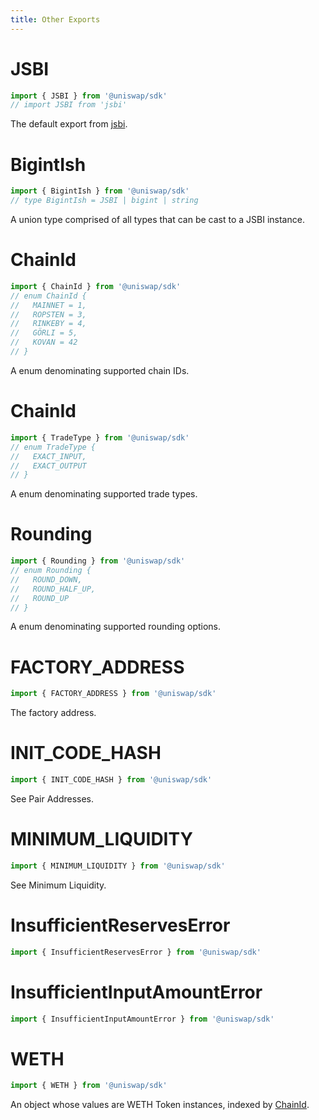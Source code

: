 ```yaml
---
title: Other Exports
---
```


# JSBI

```typescript
import { JSBI } from '@uniswap/sdk'
// import JSBI from 'jsbi'
```

The default export from [jsbi](https://github.com/GoogleChromeLabs/jsbi).

# BigintIsh

```typescript
import { BigintIsh } from '@uniswap/sdk'
// type BigintIsh = JSBI | bigint | string
```

A union type comprised of all types that can be cast to a JSBI instance.

# ChainId

```typescript
import { ChainId } from '@uniswap/sdk'
// enum ChainId {
//   MAINNET = 1,
//   ROPSTEN = 3,
//   RINKEBY = 4,
//   GÖRLI = 5,
//   KOVAN = 42
// }
```

A enum denominating supported chain IDs.

# ChainId

```typescript
import { TradeType } from '@uniswap/sdk'
// enum TradeType {
//   EXACT_INPUT,
//   EXACT_OUTPUT
// }
```

A enum denominating supported trade types.

# Rounding

```typescript
import { Rounding } from '@uniswap/sdk'
// enum Rounding {
//   ROUND_DOWN,
//   ROUND_HALF_UP,
//   ROUND_UP
// }
```

A enum denominating supported rounding options.

# FACTORY_ADDRESS

```typescript
import { FACTORY_ADDRESS } from '@uniswap/sdk'
```

The <Link to='/docs/v2/smart-contracts/factory/#address'>factory address</Link>.

# INIT_CODE_HASH

```typescript
import { INIT_CODE_HASH } from '@uniswap/sdk'
```

See <Link to='/docs/v2/smart-contracts/factory/#address'>Pair Addresses</Link>.

# MINIMUM_LIQUIDITY

```typescript
import { MINIMUM_LIQUIDITY } from '@uniswap/sdk'
```

See <Link to='/docs/v2/smart-contracts/architecture/#minimum-liquidity'>Minimum Liquidity</Link>.

# InsufficientReservesError

```typescript
import { InsufficientReservesError } from '@uniswap/sdk'
```

# InsufficientInputAmountError

```typescript
import { InsufficientInputAmountError } from '@uniswap/sdk'
```

# WETH

```typescript
import { WETH } from '@uniswap/sdk'
```

An object whose values are <Link to='/docs/v2/smart-contracts/router/#weth'>WETH</Link> <Link to='/docs/v2/SDK/token'>Token</Link> instances, indexed by [ChainId](#chainid).
